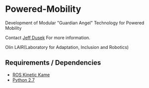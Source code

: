 # Powered-Mobility

Development of Modular "Guardian Angel" Technology for Powered Mobility

Contact [Jeff Dusek](mailto:Jeff.Dusek@olin.edu) For more information.

Olin LAIR(Laboratory for Adaptation, Inclusion and Robotics)

## Requirements / Dependencies

- [ROS Kinetic Kame](http://wiki.ros.org/kinetic)
- [Python 2.7](https://www.python.org/download/releases/2.7/)

